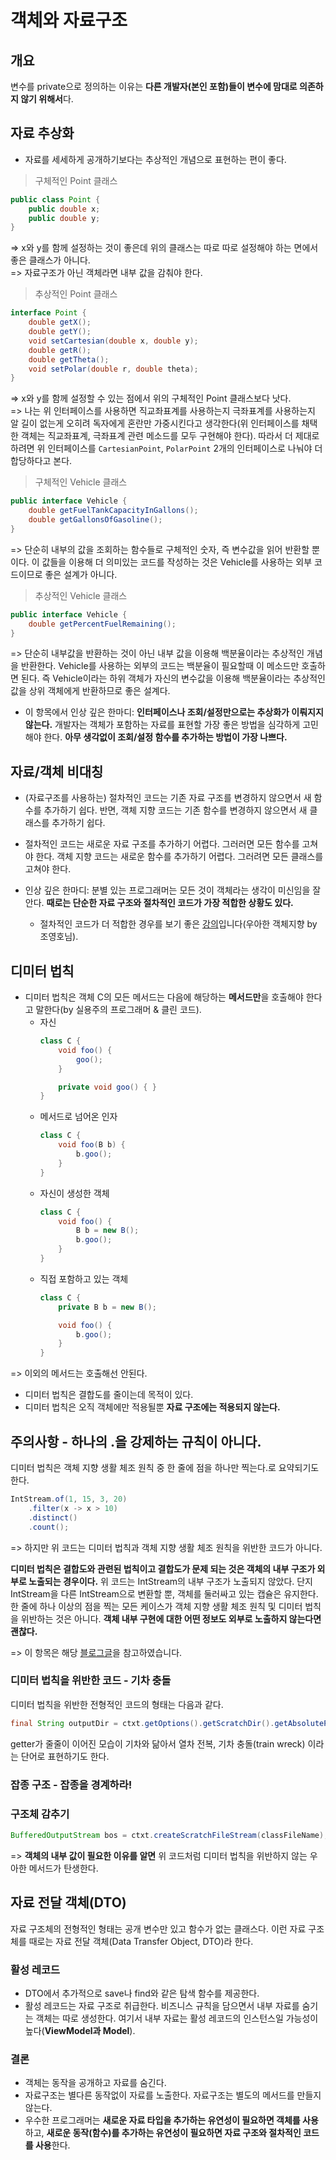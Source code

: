 # 객체와 자료구조 

## 개요

변수를 private으로 정의하는 이유는 **다른 개발자(본인 포함)들이 변수에 맘대로 의존하지 않기 위해서**다.

## 자료 추상화 

* 자료를 세세하게 공개하기보다는 추상적인 개념으로 표현하는 편이 좋다. 

> 구체적인 Point 클래스
```java
public class Point {
    public double x;
    public double y;
}
```
=> x와 y를 함께 설정하는 것이 좋은데 위의 클래스는 따로 따로 설정해야 하는 면에서 좋은 클래스가 아니다.
<br>=> 자료구조가 아닌 객체라면 내부 값을 감춰야 한다.  

> 추상적인 Point 클래스 

```java
interface Point {
    double getX();
    double getY();
    void setCartesian(double x, double y);
    double getR();
    double getTheta();
    void setPolar(double r, double theta);
}
```
=> x와 y를 함께 설정할 수 있는 점에서 위의 구체적인 Point 클래스보다 낫다. 
<br>=> 나는 위 인터페이스를 사용하면 직교좌표계를 사용하는지 극좌표계를 사용하는지 알 길이 없는게 오히려 독자에게 혼란만 가중시킨다고 생각한다(위 인터페이스를 채택한 객체는 직교좌표계, 극좌표계 관련 메소드를 모두 구현해야 한다). 따라서 더 제대로 하려면 위 인터페이스를 `CartesianPoint`, `PolarPoint` 2개의 인터페이스로 나눠야 더 합당하다고 본다.

> 구체적인 Vehicle 클래스
```java
public interface Vehicle {
    double getFuelTankCapacityInGallons();
    double getGallonsOfGasoline();
}
```
=> 단순히 내부의 값을 조회하는 함수들로 구체적인 숫자, 즉 변수값을 읽어 반환할 뿐이다. 이 값들을 이용해 더 의미있는 코드를 작성하는 것은 Vehicle를 사용하는 외부 코드이므로 좋은 설계가 아니다. 

> 추상적인 Vehicle 클래스
```java
public interface Vehicle {
    double getPercentFuelRemaining();
}
```
=> 단순히 내부값을 반환하는 것이 아닌 내부 값을 이용해 백분율이라는 추상적인 개념을 반환한다. Vehicle를 사용하는 외부의 코드는 백분율이 필요할때 이 메소드만 호출하면 된다. 즉 Vehicle이라는 하위 객체가 자신의 변수값을 이용해 백분율이라는 추상적인 값을 상위 객체에게 반환하므로 좋은 설계다. 

* 이 항목에서 인상 깊은 한마디: **인터페이스나 조회/설정만으로는 추상화가 이뤄지지 않는다.** 개발자는 객체가 포함하는 자료를 표현할 가장 좋은 방법을 심각하게 고민해야 한다. **아무 생각없이 조회/설정 함수를 추가하는 방법이 가장 나쁘다.**

## 자료/객체 비대칭 

* (자료구조를 사용하는) 절차적인 코드는 기존 자료 구조를 변경하지 않으면서 새 함수를 추가하기 쉽다. 반면, 객체 지향 코드는 기존 함수를 변경하지 않으면서 새 클래스를 추가하기 쉽다. 
* 절차적인 코드는 새로운 자료 구조를 추가하기 어렵다. 그러러면 모든 함수를 고쳐야 한다. 객체 지향 코드는 새로운 함수를 추가하기 어렵다. 그러려면 모든 클래스를 고쳐야 한다. 

* 인상 깊은 한마디: 분별 있는 프로그래머는 모든 것이 객체라는 생각이 미신임을 잘 안다. **때로는 단순한 자료 구조와 절차적인 코드가 가장 적합한 상황도 있다.**
  * 절차적인 코드가 더 적합한 경우를 보기 좋은 [강의](https://www.youtube.com/watch?v=dJ5C4qRqAgA)입니다(우아한 객체지향 by 조영호님).

## 디미터 법칙 

* 디미터 법칙은 객체 C의 모든 메서드는 다음에 해당하는 **메서드만**을 호출해야 한다고 말한다(by 실용주의 프로그래머 & 클린 코드).
  * 자신
    ```java
    class C {
        void foo() {
            goo();
        }

        private void goo() { }
    }
    ```
  * 메서드로 넘어온 인자
    ```java
    class C {
        void foo(B b) {
            b.goo();
        }
    }    
    ```
  * 자신이 생성한 객체
    ```java
    class C {
        void foo() {
            B b = new B();
            b.goo();
        }
    }
    ```
  * 직접 포함하고 있는 객체
    ```java
    class C {
        private B b = new B(); 

        void foo() {
            b.goo();
        }
    }
    ```
=> 이외의 메서드는 호출해선 안된다. 

* 디미터 법칙은 결합도를 줄이는데 목적이 있다. 
* 디미터 법칙은 오직 객체에만 적용될뿐 **자료 구조에는 적용되지 않는다.**

## 주의사항 - 하나의 .을 강제하는 규칙이 아니다.
디미터 법칙은 객체 지향 생활 체조 원칙 중 한 줄에 점을 하나만 찍는다.로 요약되기도 한다.

```java
IntStream.of(1, 15, 3, 20)
    .filter(x -> x > 10)
    .distinct()
    .count();
```
=> 하지만 위 코드는 디미터 법칙과 객체 지향 생활 체조 원칙을 위반한 코드가 아니다.

**디미터 법칙은 결합도와 관련된 법칙이고 결합도가 문제 되는 것은 객체의 내부 구조가 외부로 노출되는 경우이다.**
위 코드는 IntStream의 내부 구조가 노출되지 않았다. 단지 IntStream을 다른 IntStream으로 변환할 뿐, 객체를 둘러싸고 있는 캡슐은 유지한다. 한 줄에 하나 이상의 점을 찍는 모든 케이스가 객체 지향 생활 체조 원칙 및 디미터 법칙을 위반하는 것은 아니다. **객체 내부 구현에 대한 어떤 정보도 외부로 노출하지 않는다면 괜찮다.**

=> 이 항목은 해당 [블로그글](https://woowacourse.github.io/javable/post/2020-06-02-law-of-demeter/)을 참고하였습니다. 

### 디미터 법칙을 위반한 코드 - 기차 충돌

디미터 법칙을 위반한 전형적인 코드의 형태는 다음과 같다.

```java
final String outputDir = ctxt.getOptions().getScratchDir().getAbsolutePath();
```
getter가 줄줄이 이어진 모습이 기차와 닮아서 열차 전복, 기차 충돌(train wreck) 이라는 단어로 표현하기도 한다.

### 잡종 구조 - 잡종을 경계하라!

### 구조체 감추기 

```java
BufferedOutputStream bos = ctxt.createScratchFileStream(classFileName);
```
=> **객체의 내부 값이 필요한 이유를 알면** 위 코드처럼 디미터 법칙을 위반하지 않는 우아한 메서드가 탄생한다. 


## 자료 전달 객체(DTO)

자료 구조체의 전형적인 형태는 공개 변수만 있고 함수가 없는 클래스다. 이런 자료 구조체를 때로는 자료 전달 객체(Data Transfer Object, DTO)라 한다. 

### 활성 레코드 

* DTO에서 추가적으로 save나 find와 같은 탐색 함수를 제공한다.
* 활성 레코드는 자료 구조로 취급한다. 비즈니스 규칙을 담으면서 내부 자료를 숨기는 객체는 따로 생성한다. 여기서 내부 자료는 활성 레코드의 인스턴스일 가능성이 높다(**ViewModel과 Model**). 

### 결론 

* 객체는 동작을 공개하고 자료를 숨긴다. 
* 자료구조는 별다른 동작없이 자료를 노출한다. 자료구조는 별도의 메서드를 만들지 않는다.
* 우수한 프로그래머는 **새로운 자료 타입을 추가하는 유연성이 필요하면 객체를 사용**하고, **새로운 동작(함수)를 추가하는 유연성이 필요하면 자료 구조와 절차적인 코드를 사용**한다. 

